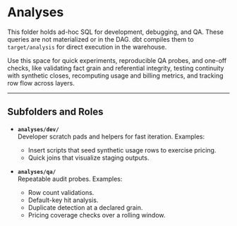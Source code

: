 # Analyses

This folder holds ad-hoc SQL for development, debugging, and QA. These queries are not materialized or in the DAG. dbt compiles them to `target/analysis` for direct execution in the warehouse.  

Use this space for quick experiments, reproducible QA probes, and one-off checks, like validating fact grain and referential integrity, testing continuity with synthetic closes, recomputing usage and billing metrics, and tracking row flow across layers.

---

## Subfolders and Roles

- **`analyses/dev/`**  
  Developer scratch pads and helpers for fast iteration. Examples:  
  - Insert scripts that seed synthetic usage rows to exercise pricing.  
  - Quick joins that visualize staging outputs.  

- **`analyses/qa/`**  
  Repeatable audit probes. Examples:  
  - Row count validations.  
  - Default-key hit analysis.  
  - Duplicate detection at a declared grain.  
  - Pricing coverage checks over a rolling window.